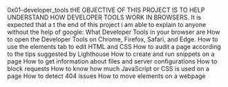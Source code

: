 0x01-developer_tools
tHE OBJECTIVE OF THIS PROJECT IS TO HELP UNDERSTAND HOW DEVELOPER TOOLS WORK IN BROWSERS.
It is expected that a t the end of this project i am able to explain to anyone without the help of google:
What Developer Tools in your browser are
How to open the Developer Tools on Chrome, Firefox, Safari, and Edge.
How to use the elements tab to edit HTML and CSS
How to audit a page according to the tips suggested by Lighthouse
How to create and run snippets on a page
How to get information about files and server configurations
How to block requests
How to know how much JavaScript or CSS is used on a page
How to detect 404 issues
How to move elements on a webpage
